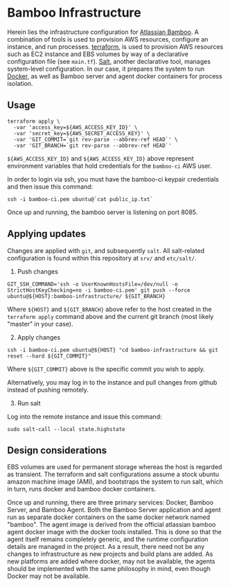 Bamboo Infrastructure
=====================

Herein lies the infrastructure configuration for
[Atlassian Bamboo](https://www.atlassian.com/software/bamboo/).  A combination
of tools is used to provision AWS resources, configure an instance, and run
processes.  [terraform](https://terraform.io/), is used to provision AWS
resources such as EC2 instance and EBS volumes by way of a declarative
configuration file (see `main.tf`).  [Salt](http://saltstack.com/), another
declarative tool, manages system-level configuration.  In our case, it prepares
the system to run [Docker](https://www.docker.com/), as well as Bamboo server
and agent docker containers for process isolation.

Usage
-----

```
terraform apply \
  -var 'access_key=${AWS_ACCESS_KEY_ID}' \
  -var 'secret_key=${AWS_SECRET_ACCESS_KEY}' \
  -var 'GIT_COMMIT=`git rev-parse --abbrev-ref HEAD`' \
  -var 'GIT_BRANCH=`git rev-parse --abbrev-ref HEAD`'
```

`${AWS_ACCESS_KEY_ID}` and `${AWS_ACCESS_KEY_ID}` above represent environment
variables that hold credentials for the `bamboo-ci` AWS user.

In order to login via ssh, you must have the bamboo-ci keypair credentials and
then issue this command:

```
ssh -i bamboo-ci.pem ubuntu@`cat public_ip.txt`
```

Once up and running, the bamboo server is listening on port 8085.

Applying updates
----------------

Changes are applied with `git`, and subsequently `salt`.  All salt-related
configuration is found within this repository at `srv/` and `etc/salt/`.

1. Push changes

  ```
  GIT_SSH_COMMAND='ssh -o UserKnownHostsFile=/dev/null -o StrictHostKeyChecking=no -i bamboo-ci.pem' git push --force ubuntu@${HOST}:bamboo-infrastructure/ ${GIT_BRANCH}
  ```

  Where `${HOST}` and `${GIT_BRANCH}` above refer to the host created in the
  `terraform apply` command above and the current git branch (most likely
  "master" in your case).

2. Apply changes

  ```
  ssh -i bamboo-ci.pem ubuntu@${HOST} "cd bamboo-infrastructure && git reset --hard ${GIT_COMMIT}"
  ```

  Where `${GIT_COMMIT}` above is the specific commit you wish to apply.

  Alternatively, you may log in to the instance and pull changes from github
  instead of pushing remotely.

3. Run salt

  Log into the remote instance and issue this command:

  ```
  sudo salt-call --local state.highstate
  ```

Design considerations
---------------------

EBS volumes are used for permanent storage whereas the host is regarded as
transient.  The terraform and salt configurations assume a stock ubuntu
amazon machine image (AMI), and bootstraps the system to run salt, which in
turn, runs docker and bamboo docker containers.

Once up and running, there are three primary services: Docker, Bamboo Server,
and Bamboo Agent.  Both the Bamboo Server application and agent run as separate
docker containers on the same docker network named "bamboo".  The agent image
is derived from the official atlassian bamboo agent docker image with the
docker tools installed.  This is done so that the agent itself remains
completely generic, and the runtime configuration details are managed in the
project.  As a result, there need not be any changes to infrastructure as new
projects and build plans are added.  As new platforms are added where docker,
may not be available, the agents should be implemented with the same
philosophy in mind, even though Docker may not be available.
